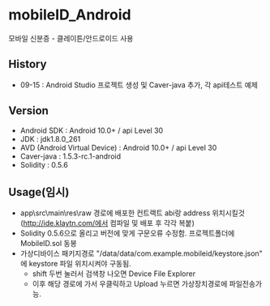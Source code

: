# mobileID_Android
모바일 신분증 - 클레이튼/안드로이드 사용

## History
  - 09-15 : Android Studio 프로젝트 생성 및 Caver-java 추가, 각 api테스트 예제
  
## Version
  - Android SDK : Android 10.0+ / api Level 30
  - JDK : jdk1.8.0_261
  - AVD (Android Virtual Device) : Android 10.0+ / api Level 30
  - Caver-java : 1.5.3-rc.1-android
  - Solidity : 0.5.6
  
## Usage(임시)
  - app\src\main\res\raw 경로에 배포한 컨트랙트 abi랑 address 위치시킬것 (http://ide.klaytn.com/에서 컴파일 및 배포 후 각각 복붙)
  - Solidity 0.5.6으로 올리고 버전에 맞게 구문오류 수정함. 프로젝트폴더에 MobileID.sol 동봉
  - 가상디바이스 패키지경로 "/data/data/com.example.mobileid/keystore.json" 에 keystore 파일 위치시켜야 구동됨.
      + shift 두번 눌러서 검색창 나오면 Device File Explorer
      + 이후 해당 경로에 가서 우클릭하고 Upload 누르면 가상장치경로에 파일전송가능. 
